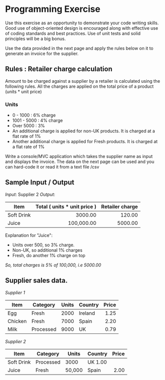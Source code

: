 # Programming Exercise

Use this exercise as an opportunity to demonstrate your code writing skills. Good use of object-oriented design is encouraged along with effective use of coding standards and best practices. Use of unit tests and solid principles will be a big bonus.

Use the data provided in the next page and apply the rules below on it to generate an invoice for the supplier.

## Rules : Retailer charge calculation

Amount to be charged against a supplier by a retailer is calculated using the following rules. All the charges are applied on the total price of a product (units * unit price)

### Units
- 0 - 1000  :  6% charge
- 1001 - 5000 :  4% charge
- Over 5000 :  3%
- An additional charge is applied for non-UK products. It is charged at a flat rate of 1% 
- Another additional charge is applied for Fresh products. It is charged at a flat rate of 1%

Write a console/MVC application which takes the supplier name as input and displays the invoice. The data on the next page can be used and you can hard-code it or read it from a text file /csv

## Sample Input / Output

*Input*:  Supplier 2
*Output*:

|Item      |Total ( units * unit price )|Retailer charge|
|----------|---------:|------:|
|Soft Drink|3000.00   |120.00 |
|Juice     |100,000.00|5000.00|

Explanation for "Juice":
  - Units over 500, so 3% charge. 
  - Non-UK, so additional 1% charges
  - Fresh, do another 1% charge on top

*So, total charges is 5% of 100,000, i.e 5000.00*

## Supplier sales data.

*Supplier 1*

|Item|Category|Units|Country|Price|
|----|--------|-----|-------|----:|
|Egg |Fresh   |2000 |Ireland|1.25 |
|Chicken|Fresh|7000|Spain|2.20|
|Milk|Processed|9000|UK|0.79|

*Supplier 2*

|Item|Category|Units|Country|Price|
|----|--------|-----|-------|----:|
|Soft Drink|Processed|3000|UK 1.00|
|Juice|Fresh|50,000|Spain|2.00|
